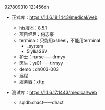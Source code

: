 927809310
123456dh

- 正式库：https://1.1.6.18:1443/imedical/web
    - his版本：8.5.1
    - 项目经理：何志豪
    - terminal：只能用xsheel，不能用terminal
        - ​_system​​
        - 5iylba$6V
    - 护士：nurse——tlrmyy
    - 医生：ys01——tlrmyy
    - demo：dh003-003
    - 远程
    - 服务器：xftp

- 测试库：https://1.1.6.17:1443/imedical/web
    - sqldb:dhact——dhact